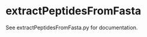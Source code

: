 extractPeptidesFromFasta
========================

See extractPeptidesFromFasta.py for documentation.
